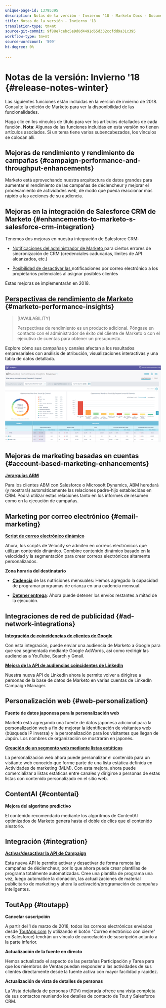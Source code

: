 ```yaml
---
unique-page-id: 13795395
description: Notas de la versión - Invierno '18 - Marketo Docs - Documentación del producto
title: Notas de la versión - Invierno '18
translation-type: tm+mt
source-git-commit: 9f88e7cebc5e9d0d4491d65d332ccfdd9a31c395
workflow-type: tm+mt
source-wordcount: '599'
ht-degree: 0%

---
```



# Notas de la versión: Invierno &#39;18 {#release-notes-winter}

Las siguientes funciones están incluidas en la versión de invierno de 2018. Consulte la edición de Marketo para ver la disponibilidad de las funcionalidades.

Haga clic en los vínculos de título para ver los artículos detallados de cada función. **Nota**: Algunas de las funciones incluidas en esta versión no tienen artículos asociados. Si un tema tiene varios subencabezados, los vínculos se colocan allí.

## Mejoras de rendimiento y rendimiento de campañas {#campaign-performance-and-throughput-enhancements}

Marketo está aprovechando nuestra arquitectura de datos grandes para aumentar el rendimiento de las campañas de déclencheur y mejorar el procesamiento de actividades web, de modo que pueda reaccionar más rápido a las acciones de su audiencia.

## Mejoras en la integración de Salesforce CRM de Marketo {#enhancements-to-marketo-s-salesforce-crm-integration}

Tenemos dos mejoras en nuestra integración de Salesforce CRM:

* [Notificaciones del administrador de Marketo ](/help/marketo/product-docs/core-marketo-concepts/miscellaneous/understanding-notifications/notification-types.md) para ciertos errores de sincronización de CRM (credenciales caducadas, límites de API alcanzados, etc.)

* [Posibilidad de desactivar las ](/help/marketo/product-docs/crm-sync/salesforce-sync/setup/optional-steps/turn-off-email-notifications-to-lead-owner.md) notificaciones por correo electrónico a los propietarios potenciales al asignar posibles clientes

Estas mejoras se implementarán en 2018.

## [Perspectivas de rendimiento de Marketo](/help/marketo/product-docs/reporting/performance-insights/performance-insights-overview.md) {#marketo-performance-insights}

>[!AVAILABILITY]
>
>Perspectivas de rendimiento es un producto adicional. Póngase en contacto con el administrador de éxito del cliente de Marketo o con el ejecutivo de cuentas para obtener un presupuesto.

Explore cómo sus campañas y canales afectan a los resultados empresariales con análisis de atribución, visualizaciones interactivas y una tabla de datos detallada.

![](assets/image2018-2-5-7-3a55-3a46.png)

## Mejoras de marketing basadas en cuentas {#account-based-marketing-enhancements}

**[Jerarquías ABM](/help/marketo/product-docs/target-account-management/target/named-accounts/abm-hierarchies.md)**

Para los clientes ABM con Salesforce o Microsoft Dynamics, ABM heredará (y mostrará) automáticamente las relaciones padre-hijo establecidas en CRM. Podrá utilizar estas relaciones tanto en los informes de resumen como en la ejecución de campañas.

## Marketing por correo electrónico {#email-marketing}

**[Script de correo electrónico dinámico](/help/marketo/product-docs/email-marketing/general/using-tokens/create-an-email-script-token.md)**

Ahora, los scripts de Velocity se admiten en correos electrónicos que utilizan contenido dinámico. Combine contenido dinámico basado en la velocidad y la segmentación para crear correos electrónicos altamente personalizados.

**Zona horaria del destinatario**

* **[Cadencia](/help/marketo/product-docs/email-marketing/email-programs/email-program-actions/scheduling-with-recipient-time-zone/schedule-email-programs-with-recipient-time-zone.md)** de las nutriciones mensuales: Hemos agregado la capacidad de programar programas de crianza en una cadencia mensual.

* **[Detener entrega](/help/marketo/product-docs/email-marketing/email-programs/email-program-actions/scheduling-with-recipient-time-zone/abort-delivery-of-email-programs-scheduled-with-recipient-time-zone.md)**: Ahora puede detener los envíos restantes a mitad de la ejecución.

## Integraciones de red de publicidad {#ad-network-integrations}

**[Integración de coincidencias de clientes de Google](/help/marketo/product-docs/demand-generation/ad-network-integrations/add-google-customer-match-as-a-launchpoint-service.md)**

Con esta integración, puede enviar una audiencia de Marketo a Google para que sea segmentada mediante Google AdWords, así como redirigir las audiencias a YouTube, Search y Gmail.

**[Mejora de la API de audiencias coincidentes de LinkedIn](/help/marketo/product-docs/demand-generation/ad-network-integrations/add-linkedin-matched-audiences-as-a-launchpoint-service.md)**

Nuestra nueva API de LinkedIn ahora le permite volver a dirigirse a personas de la base de datos de Marketo en varias cuentas de LinkedIn Campaign Manager.

## Personalización web {#web-personalization}

**Fuente de datos japonesa para la personalización web**

Marketo está agregando una fuente de datos japonesa adicional para la personalización web a fin de mejorar la identificación de visitantes web (búsqueda IP inversa) y la personalización para los visitantes que llegan de Japón. Los nombres de organización se mostrarán en japonés.

**[Creación de un segmento web mediante listas estáticas](/help/marketo/product-docs/web-personalization/using-web-segments/create-a-segment-using-a-static-list.md)**

La personalización web ahora puede personalizar el contenido para un visitante web conocido que forme parte de una lista estática definida en Actividades de marketing (MLM). Con esta mejora, ahora puede comercializar a listas estáticas entre canales y dirigirse a personas de estas listas con contenido personalizado en el sitio web.

## ContentAI {#contentai}

**Mejora del algoritmo predictivo**

El contenido recomendado mediante los algoritmos de ContentAI optimizados de Marketo genera hasta el doble de clics que el contenido aleatorio.

## Integración {#integration}

**[Activar/desactivar la API de Campaign](https://developers.marketo.com/rest-api/assets/campaigns/)**

Esta nueva API le permite activar y desactivar de forma remota las campañas de déclencheur, por lo que ahora puede crear plantillas de programa totalmente automatizadas. Cree una plantilla de programa una vez, luego automatice la clonación, las actualizaciones de material publicitario de marketing y ahora la activación/programación de campañas inteligentes.

## ToutApp {#toutapp}

**Cancelar suscripción**

A partir del 1 de marzo de 2018, todos los correos electrónicos enviados desde [ToutApp.com](https://ToutApp.com) (y utilizando el botón &quot;Correo electrónico con cierre&quot; en Salesforce) tendrán un vínculo de cancelación de suscripción adjunto a la parte inferior.

**Actualización de la fuente en directo**

Hemos actualizado el aspecto de las pestañas Participación y Tarea para que los miembros de Ventas puedan responder a las actividades de sus clientes directamente desde la fuente activa con mayor facilidad y rapidez.

**Actualización de vista de detalles de personas**

La Vista detallada de personas (PDV) mejorada ofrece una vista completa de sus contactos reuniendo los detalles de contacto de Tout y Salesforce CRM.
